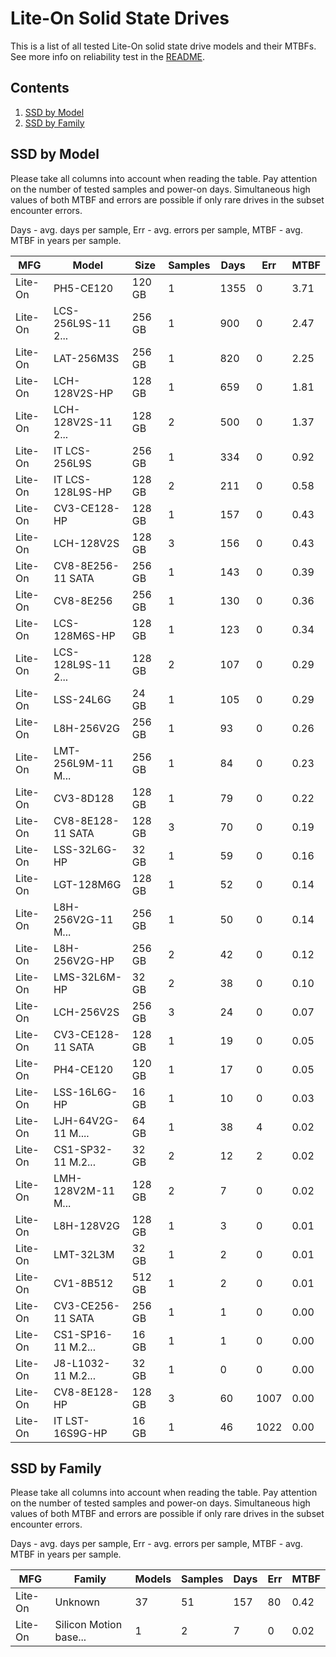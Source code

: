 Lite-On Solid State Drives
==========================

This is a list of all tested Lite-On solid state drive models and their MTBFs. See
more info on reliability test in the [README](https://github.com/bsdhw/SMART).

Contents
--------

1. [ SSD by Model  ](#ssd-by-model)
2. [ SSD by Family ](#ssd-by-family)

SSD by Model
------------

Please take all columns into account when reading the table. Pay attention on the
number of tested samples and power-on days. Simultaneous high values of both MTBF
and errors are possible if only rare drives in the subset encounter errors.

Days - avg. days per sample,
Err  - avg. errors per sample,
MTBF - avg. MTBF in years per sample.

| MFG       | Model              | Size   | Samples | Days  | Err   | MTBF |
|-----------|--------------------|--------|---------|-------|-------|------|
| Lite-On   | PH5-CE120          | 120 GB | 1       | 1355  | 0     | 3.71   |
| Lite-On   | LCS-256L9S-11 2... | 256 GB | 1       | 900   | 0     | 2.47   |
| Lite-On   | LAT-256M3S         | 256 GB | 1       | 820   | 0     | 2.25   |
| Lite-On   | LCH-128V2S-HP      | 128 GB | 1       | 659   | 0     | 1.81   |
| Lite-On   | LCH-128V2S-11 2... | 128 GB | 2       | 500   | 0     | 1.37   |
| Lite-On   | IT LCS-256L9S      | 256 GB | 1       | 334   | 0     | 0.92   |
| Lite-On   | IT LCS-128L9S-HP   | 128 GB | 2       | 211   | 0     | 0.58   |
| Lite-On   | CV3-CE128-HP       | 128 GB | 1       | 157   | 0     | 0.43   |
| Lite-On   | LCH-128V2S         | 128 GB | 3       | 156   | 0     | 0.43   |
| Lite-On   | CV8-8E256-11 SATA  | 256 GB | 1       | 143   | 0     | 0.39   |
| Lite-On   | CV8-8E256          | 256 GB | 1       | 130   | 0     | 0.36   |
| Lite-On   | LCS-128M6S-HP      | 128 GB | 1       | 123   | 0     | 0.34   |
| Lite-On   | LCS-128L9S-11 2... | 128 GB | 2       | 107   | 0     | 0.29   |
| Lite-On   | LSS-24L6G          | 24 GB  | 1       | 105   | 0     | 0.29   |
| Lite-On   | L8H-256V2G         | 256 GB | 1       | 93    | 0     | 0.26   |
| Lite-On   | LMT-256L9M-11 M... | 256 GB | 1       | 84    | 0     | 0.23   |
| Lite-On   | CV3-8D128          | 128 GB | 1       | 79    | 0     | 0.22   |
| Lite-On   | CV8-8E128-11 SATA  | 128 GB | 3       | 70    | 0     | 0.19   |
| Lite-On   | LSS-32L6G-HP       | 32 GB  | 1       | 59    | 0     | 0.16   |
| Lite-On   | LGT-128M6G         | 128 GB | 1       | 52    | 0     | 0.14   |
| Lite-On   | L8H-256V2G-11 M... | 256 GB | 1       | 50    | 0     | 0.14   |
| Lite-On   | L8H-256V2G-HP      | 256 GB | 2       | 42    | 0     | 0.12   |
| Lite-On   | LMS-32L6M-HP       | 32 GB  | 2       | 38    | 0     | 0.10   |
| Lite-On   | LCH-256V2S         | 256 GB | 3       | 24    | 0     | 0.07   |
| Lite-On   | CV3-CE128-11 SATA  | 128 GB | 1       | 19    | 0     | 0.05   |
| Lite-On   | PH4-CE120          | 120 GB | 1       | 17    | 0     | 0.05   |
| Lite-On   | LSS-16L6G-HP       | 16 GB  | 1       | 10    | 0     | 0.03   |
| Lite-On   | LJH-64V2G-11 M.... | 64 GB  | 1       | 38    | 4     | 0.02   |
| Lite-On   | CS1-SP32-11 M.2... | 32 GB  | 2       | 12    | 2     | 0.02   |
| Lite-On   | LMH-128V2M-11 M... | 128 GB | 2       | 7     | 0     | 0.02   |
| Lite-On   | L8H-128V2G         | 128 GB | 1       | 3     | 0     | 0.01   |
| Lite-On   | LMT-32L3M          | 32 GB  | 1       | 2     | 0     | 0.01   |
| Lite-On   | CV1-8B512          | 512 GB | 1       | 2     | 0     | 0.01   |
| Lite-On   | CV3-CE256-11 SATA  | 256 GB | 1       | 1     | 0     | 0.00   |
| Lite-On   | CS1-SP16-11 M.2... | 16 GB  | 1       | 1     | 0     | 0.00   |
| Lite-On   | J8-L1032-11 M.2... | 32 GB  | 1       | 0     | 0     | 0.00   |
| Lite-On   | CV8-8E128-HP       | 128 GB | 3       | 60    | 1007  | 0.00   |
| Lite-On   | IT LST-16S9G-HP    | 16 GB  | 1       | 46    | 1022  | 0.00   |

SSD by Family
-------------

Please take all columns into account when reading the table. Pay attention on the
number of tested samples and power-on days. Simultaneous high values of both MTBF
and errors are possible if only rare drives in the subset encounter errors.

Days - avg. days per sample,
Err  - avg. errors per sample,
MTBF - avg. MTBF in years per sample.

| MFG       | Family                 | Models | Samples | Days  | Err   | MTBF |
|-----------|------------------------|--------|---------|-------|-------|------|
| Lite-On   | Unknown                | 37     | 51      | 157   | 80    | 0.42   |
| Lite-On   | Silicon Motion base... | 1      | 2       | 7     | 0     | 0.02   |
